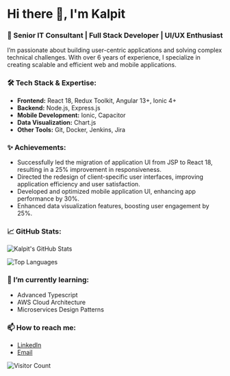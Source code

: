 # Hi there 👋, I'm Kalpit

### 🚀 Senior IT Consultant | Full Stack Developer | UI/UX Enthusiast

I’m passionate about building user-centric applications and solving complex technical challenges. With over 6 years of experience, I specialize in creating scalable and efficient web and mobile applications.

### 🛠️ Tech Stack & Expertise:
- **Frontend:** React 18, Redux Toolkit, Angular 13+, Ionic 4+
- **Backend:** Node.js, Express.js
- **Mobile Development:** Ionic, Capacitor
- **Data Visualization:** Chart.js
- **Other Tools:** Git, Docker, Jenkins, Jira

### ✨ Achievements:
- Successfully led the migration of application UI from JSP to React 18, resulting in a 25% improvement in responsiveness.
- Directed the redesign of client-specific user interfaces, improving application efficiency and user satisfaction.
- Developed and optimized mobile application UI, enhancing app performance by 30%.
- Enhanced data visualization features, boosting user engagement by 25%.

### 📈 GitHub Stats:
![Kalpit's GitHub Stats](https://github-readme-stats.vercel.app/api?username=yourusername&show_icons=true&theme=radical)

![Top Languages](https://github-readme-stats.vercel.app/api/top-langs/?username=yourusername&layout=compact)

### 🌱 I’m currently learning:
- Advanced Typescript
- AWS Cloud Architecture
- Microservices Design Patterns

### 📫 How to reach me:
- [LinkedIn](https://www.linkedin.com/in/iamkalpit/)
- [Email](mailto:your.email@example.com)

![Visitor Count](https://visitor-badge.glitch.me/badge?page_id=iamkalpit.iamkalpit)
